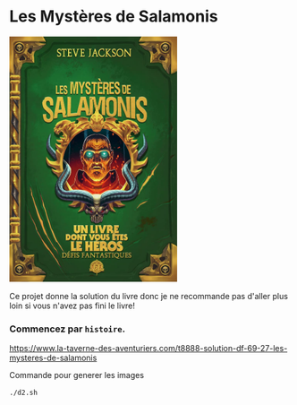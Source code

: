 # Les Mystères de Salamonis


<img src="couverture.jpg" width="300">

Ce projet donne la solution du livre donc je ne recommande pas d'aller plus loin si vous n'avez pas fini le livre!

### Commencez par `histoire`.


https://www.la-taverne-des-aventuriers.com/t8888-solution-df-69-27-les-mysteres-de-salamonis


Commande pour generer les images
```
./d2.sh
```